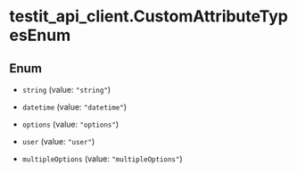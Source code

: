 # testit_api_client.CustomAttributeTypesEnum

## Enum


* `string` (value: `"string"`)

* `datetime` (value: `"datetime"`)

* `options` (value: `"options"`)

* `user` (value: `"user"`)

* `multipleOptions` (value: `"multipleOptions"`)


